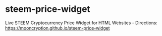 # steem-price-widget
Live STEEM Cryptocurrency Price Widget for HTML Websites - Directions: https://mooncryption.github.io/steem-price-widget
